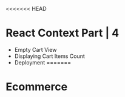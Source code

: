 <<<<<<< HEAD
# React Context Part | 4

- Empty Cart View
- Displaying Cart Items Count
- Deployment
=======
# Ecommerce
>>>>>>> 
